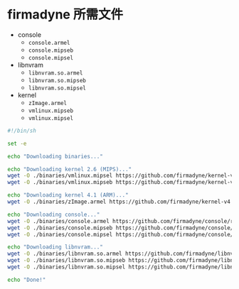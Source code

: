# firmadyne 所需文件

- console
  - `console.armel`
  - `console.mipseb`
  - `console.mipsel`
- libnvram
  - `libnvram.so.armel`
  - `libnvram.so.mipseb`
  - `libnvram.so.mipsel`
- kernel
  - `zImage.armel`
  - `vmlinux.mipseb`
  - `vmlinux.mipsel`

```sh
#!/bin/sh

set -e

echo "Downloading binaries..."

echo "Downloading kernel 2.6 (MIPS)..."
wget -O ./binaries/vmlinux.mipsel https://github.com/firmadyne/kernel-v2.6/releases/download/v1.1/vmlinux.mipsel
wget -O ./binaries/vmlinux.mipseb https://github.com/firmadyne/kernel-v2.6/releases/download/v1.1/vmlinux.mipseb

echo "Downloading kernel 4.1 (ARM)..."
wget -O ./binaries/zImage.armel https://github.com/firmadyne/kernel-v4.1/releases/download/v1.1/zImage.armel

echo "Downloading console..."
wget -O ./binaries/console.armel https://github.com/firmadyne/console/releases/download/v1.0/console.armel
wget -O ./binaries/console.mipseb https://github.com/firmadyne/console/releases/download/v1.0/console.mipseb
wget -O ./binaries/console.mipsel https://github.com/firmadyne/console/releases/download/v1.0/console.mipsel

echo "Downloading libnvram..."
wget -O ./binaries/libnvram.so.armel https://github.com/firmadyne/libnvram/releases/download/v1.0b/libnvram.so.armel
wget -O ./binaries/libnvram.so.mipseb https://github.com/firmadyne/libnvram/releases/download/v1.0b/libnvram.so.mipseb
wget -O ./binaries/libnvram.so.mipsel https://github.com/firmadyne/libnvram/releases/download/v1.0b/libnvram.so.mipsel

echo "Done!"
```
